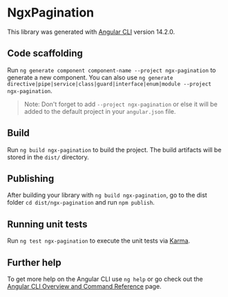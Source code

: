 # NgxPagination

This library was generated with [Angular CLI](https://github.com/angular/angular-cli) version 14.2.0.

## Code scaffolding

Run `ng generate component component-name --project ngx-pagination` to generate a new component. You can also use `ng generate directive|pipe|service|class|guard|interface|enum|module --project ngx-pagination`.
> Note: Don't forget to add `--project ngx-pagination` or else it will be added to the default project in your `angular.json` file. 

## Build

Run `ng build ngx-pagination` to build the project. The build artifacts will be stored in the `dist/` directory.

## Publishing

After building your library with `ng build ngx-pagination`, go to the dist folder `cd dist/ngx-pagination` and run `npm publish`.

## Running unit tests

Run `ng test ngx-pagination` to execute the unit tests via [Karma](https://karma-runner.github.io).

## Further help

To get more help on the Angular CLI use `ng help` or go check out the [Angular CLI Overview and Command Reference](https://angular.io/cli) page.
